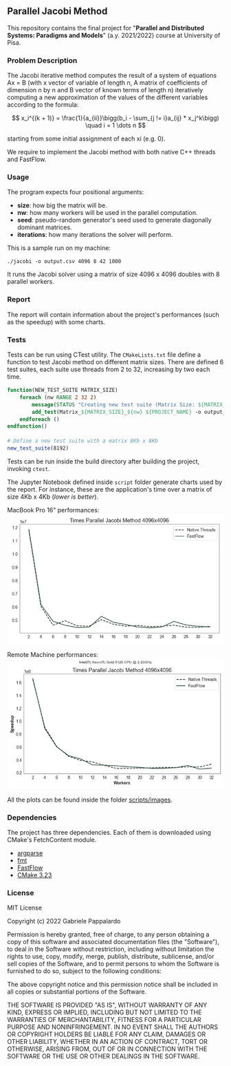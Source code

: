 ## Parallel Jacobi Method

This repository contains the final project for "**Parallel and Distributed Systems: Paradigms and Models**" (a.y. 2021/2022)
course at University of Pisa.

### Problem Description

The Jacobi iterative method computes the result of a system of equations Ax = B (with x vector of
variable of length n, A matrix of coefficients of dimension n by n and B vector of known terms of length
n) iteratively computing a new approximation of the values of the different variables according to the
formula:

$$
x_i^{(k + 1)} = \frac{1}{a_{ii}}\bigg(b_i - \sum_{j != i}a_{ij} * x_j^k\bigg) \quad i = 1 \dots n
$$

starting from some initial assignment of each xi (e.g. 0).

We require to implement the Jacobi method with both native C++ threads and FastFlow.

### Usage

The program expects four positional arguments:

- **size**: how big the matrix will be.
- **nw**: how many workers will be used in the parallel computation.
- **seed**: pseudo-random generator's seed used to generate diagonally dominant matrices.
- **iterations**: how many iterations the solver will perform.

This is a sample run on my machine:

```shell
./jacobi -o output.csv 4096 8 42 1000
```

It runs the Jacobi solver using a matrix of size 4096 x 4096 doubles with 8 parallel workers.

### Report

The report will contain information about the project's performances (such as the speedup) with some charts.

### Tests

Tests can be run using CTest utility. The `CMakeLists.txt` file define a function
to test Jacobi method on different matrix sizes. There are defined 6 test suites, each suite
use threads from 2 to 32, increasing by two each time.

```cmake
function(NEW_TEST_SUITE MATRIX_SIZE)
    foreach (nw RANGE 2 32 2)
        message(STATUS "Creating new test suite (Matrix Size: ${MATRIX_SIZE}, Workers: ${nw})")
        add_test(Matrix_${MATRIX_SIZE}_${nw} ${PROJECT_NAME} -o output_${MATRIX_SIZE}.csv ${MATRIX_SIZE} ${nw} 42 1000)
    endforeach ()
endfunction()

# Define a new test suite with a matrix 8Kb x 8Kb
new_test_suite(8192)
```

Tests can be run inside the build directory after building the project, invoking `ctest`.

The Jupyter Notebook defined inside `script` folder generate charts used by the report. For instance,
these are the application's time over a matrix of size 4Kb x 4Kb (_lower is better_).

MacBook Pro 16" performances:
![Jacobi Method Macbook 4Kb](./scripts/images/MacBook/times_plot_4096.png)

Remote Machine performances:
![Jacobi Method Macbook 4Kb](./scripts/images/VM/times_plot_4096.png)

All the plots can be found inside the folder [scripts/images](./scripts/images/).

### Dependencies

The project has three dependencies. Each of them is downloaded using CMake's FetchContent module.

- [argparse](https://github.com/p-ranav/argparse.git)
- [fmt](https://github.com/fmtlib/fmt.git)
- [FastFlow](https://github.com/fastflow/fastflow.git)
- [CMake 3.23](https://cmake.org)

### License

MIT License

Copyright (c) 2022 Gabriele Pappalardo

Permission is hereby granted, free of charge, to any person obtaining a copy
of this software and associated documentation files (the "Software"), to deal
in the Software without restriction, including without limitation the rights
to use, copy, modify, merge, publish, distribute, sublicense, and/or sell
copies of the Software, and to permit persons to whom the Software is
furnished to do so, subject to the following conditions:

The above copyright notice and this permission notice shall be included in all
copies or substantial portions of the Software.

THE SOFTWARE IS PROVIDED "AS IS", WITHOUT WARRANTY OF ANY KIND, EXPRESS OR
IMPLIED, INCLUDING BUT NOT LIMITED TO THE WARRANTIES OF MERCHANTABILITY,
FITNESS FOR A PARTICULAR PURPOSE AND NONINFRINGEMENT. IN NO EVENT SHALL THE
AUTHORS OR COPYRIGHT HOLDERS BE LIABLE FOR ANY CLAIM, DAMAGES OR OTHER
LIABILITY, WHETHER IN AN ACTION OF CONTRACT, TORT OR OTHERWISE, ARISING FROM,
OUT OF OR IN CONNECTION WITH THE SOFTWARE OR THE USE OR OTHER DEALINGS IN THE
SOFTWARE.

